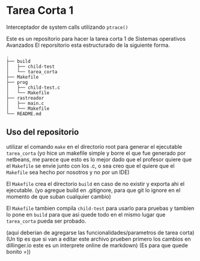 # Tarea Corta 1
Interceptador de system calls utilizando `ptrace()`

Este es un repositorio para hacer la tarea corta 1 de Sistemas operativos Avanzados
El reporsitorio esta estructurado de la siguiente forma.

```
.
├── build
│   ├── child-test
│   └── tarea_corta
├── Makefile
├── prog
│   ├── child-test.c
│   └── Makefile
├── rastreador
│   ├── main.c
│   └── Makefile
└── README.md
```

## Uso del repositorio
utilizar el comando `make` en el directorio root para generar el ejecutable `tarea_corta`
(yo hice un makefile simple y borre el que fue generado por netbeans, me parece que esto
es lo mejor dado que el profesor quiere que el `Makefile` se envie junto con los .c, o sea
creo que el quiere que el `Makefile` sea hecho por nosotros y no por un IDE)

El `Makefile` crea el directorio `build` en caso de no existir y exporta 
ahi el ejecutable. (yo agregue build en .gitignore, para que git lo ignore
en el momento de que suban cualquier cambio)

El `Makefile` tambien compila `child-test` para usarlo para pruebas y tambien
lo pone en `build` para que asi quede todo en el mismo lugar que `tarea_corta`
pueda ser probado.

(aqui deberian de agregarse las funcionalidades/parametros de tarea corta)
(Un tip es que si van a editar este archivo prueben primero los cambios en dillinger.io
este es un interprete online de markdown)
(Es para que quede bonito =))
